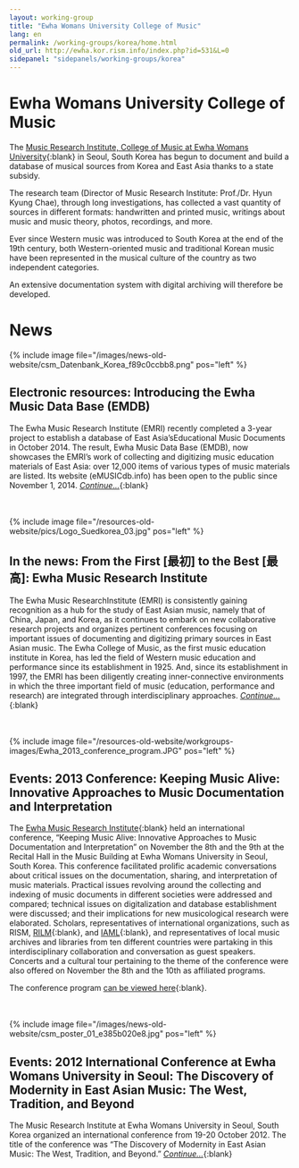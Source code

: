 ```yaml
---
layout: working-group
title: "Ewha Womans University College of Music"
lang: en
permalink: /working-groups/korea/home.html
old_url: http://ewha.kor.rism.info/index.php?id=531&L=0
sidepanel: "sidepanels/working-groups/korea"
---
```


# Ewha Womans University College of Music

The [Music Research Institute, College of Music at Ewha Womans University](http://my.ewha.ac.kr/musicieen/){:blank} in Seoul, South Korea has begun to document and build a database of musical sources from Korea and East Asia thanks to a state subsidy.

The research team (Director of Music Research Institute: Prof./Dr. Hyun Kyung Chae), through long investigations, has collected a vast quantity of sources in different formats: handwritten and printed music, writings about music and music theory, photos, recordings, and more.

Ever since Western music was introduced to South Korea at the end of the 19th century, both Western-oriented music and traditional Korean music have been represented in the musical culture of the country as two independent categories.

An extensive documentation system with digital archiving will therefore be developed.

# News

{% include image file="/images/news-old-website/csm_Datenbank_Korea_f89c0ccbb8.png" pos="left" %}

## Electronic resources: Introducing the Ewha Music Data Base (EMDB)

The Ewha Music Research Institute (EMRI) recently completed a 3-year project to establish a database of East Asia’sEducational Music Documents in October 2014. The result, Ewha Music Data Base (EMDB), now showcases the EMRI’s work of collecting and digitizing music education materials of East Asia: over 12,000 items of various types of music materials are listed. Its website (eMUSICdb.info) has been open to the public since November 1, 2014. [_Continue..._](/electronic_resources/2015/04/14/introducing-the-ewha-music-data-base-emdb.html){:blank}  
&nbsp;  
&nbsp;  

{% include image file="/resources-old-website/pics/Logo_Suedkorea_03.jpg" pos="left" %}

## In the news: From the First [最初] to the Best [最高]: Ewha Music Research Institute

The Ewha Music ResearchInstitute (EMRI) is consistently gaining recognition as a hub for the study of East Asian music, namely that of China, Japan, and Korea, as it continues to embark on new collaborative research projects and organizes pertinent conferences focusing on important issues of documenting and digitizing primary sources in East Asian music. The Ewha College of Music, as the first music education institute in Korea, has led the field of Western music education and performance since its establishment in 1925. And, since its establishment in 1997, the EMRI has been diligently creating inner-connective environments in which the three important field of music (education, performance and research) are integrated through interdisciplinary approaches. [_Continue..._](/in_the_news/2015/03/12/from-the-first-to-the-best-ewha-music.html){:blank}  
&nbsp;  
&nbsp;  

{% include image file="/resources-old-website/workgroups-images/Ewha_2013_conference_program.JPG" pos="left" %}

## Events: 2013 Conference: Keeping Music Alive: Innovative Approaches to Music Documentation and Interpretation

The [Ewha Music Research Institute](http://my.ewha.ac.kr/musicie/){:blank} held an international conference, “Keeping Music Alive: Innovative Approaches to Music Documentation and Interpretation” on November the 8th and the 9th at the Recital Hall in the Music Building at Ewha Womans University in Seoul, South Korea. This conference facilitated prolific academic conversations about critical issues on the documentation, sharing, and interpretation of music materials. Practical issues revolving around the collecting and indexing of music documents in different societies were addressed and compared; technical issues on digitalization and database establishment were discussed; and their implications for new musicological research were elaborated. Scholars, representatives of international organizations, such as RISM, [RILM](http://rilm.org/){:blank}, and [IAML](http://www.iaml.info/){:blank}, and representatives of local music archives and libraries from ten different countries were partaking in this interdisciplinary collaboration and conversation as guest speakers. Concerts and a cultural tour pertaining to the theme of the conference were also offered on November the 8th and the 10th as affiliated programs.

The conference program [can be viewed here](/resources-old-website/workgroups-images/Ewha_conference_2013_program.pdf){:blank}.  
&nbsp;  
&nbsp;  

{% include image file="/images/news-old-website/csm_poster_01_e385b020e8.jpg" pos="left" %}

## Events: 2012 International Conference at Ewha Womans University in Seoul: The Discovery of Modernity in East Asian Music: The West, Tradition, and Beyond

The Music Research Institute at Ewha Womans University in Seoul, South Korea organized an international conference from 19-20 October 2012. The title of the conference was “The Discovery of Modernity in East Asian Music: The West, Tradition, and Beyond.” [_Continue..._](/events/2013/01/24/2012-international-conference-at-ewha-womans.html){:blank}  
